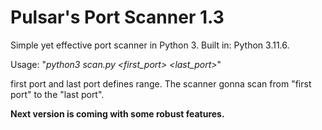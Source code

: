 # Pulsar's Port Scanner 1.3

Simple yet effective port scanner in Python 3.
Built in: Python 3.11.6.

Usage:  "_python3 scan.py <host> <first_port> <last_port>_"

first port and last port defines range. The scanner gonna scan from "first port" to the "last port".

**Next version is coming with some robust features.**
